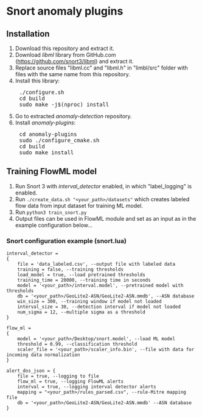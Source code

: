 # Snort anomaly plugins
## Installation
1. Download this repository and extract it.
2. Download *libml* library from GitHub.com (https://github.com/snort3/libml) and extract it.
3. Replace source files "libml.cc" and "libml.h" in "limbl/src" folder with files with the same name from this repository.
4. Install this library: 
<pre>
    ./configure.sh
    cd build
    sudo make -j$(nproc) install
</pre>
5. Go to extracted *anomaly-detection* repository.
6. Install *anomaly-plugins*:
<pre>
    cd anomaly-plugins
    sudo ./configure_cmake.sh
    cd build
    sudo make install
</pre>

## Training FlowML model
1. Run Snort 3 with *interval_detector* enabled, in which "label_logging" is enabled.
2. Run `./create_data.sh "<your_path>/datasets"` which creates labeled flow data from input dataset for training ML model.
3. Run `python3 train_snort.py`
4. Output files can be used in FlowML module and set as an input as in the example configuration below...


### Snort configuration example (snort.lua)
    interval_detector =
    {
        file = 'data_labeled.csv', --output file with labeled data
        training = false, --training thresholds
        load_model = true, --load pretrained thresholds
        training_time = 20000, --training time in seconds
        model = '<your_path>/interval.model', --pretrained model with thresholds
        db = '<your_path>/GeoLite2-ASN/GeoLite2-ASN.mmdb', --ASN database
        win_size = 300, --training window if model not loaded
        interval_size = 30, --detection interval if model not loaded
        num_sigma = 12, --multiple sigma as a threshold
    }

    flow_ml =
    {
        model = '<your_path>/Desktop/snort.model', --load ML model
        threshold = 0.99, --classification threshold
        scaler_file = '<your_path>/scaler_info.bin', --file with data for incoming data normalization
    }

    alert_dos_json = { 
        file = true, --logging to file
        flow_ml = true, --logging FlowML alerts
        interval = true, --logging interval detector alerts
        mapping = "<your_path>/rules_parsed.csv", --rule-Mitre mapping file
        db = '<your_path>/GeoLite2-ASN/GeoLite2-ASN.mmdb' --ASN database
    }




